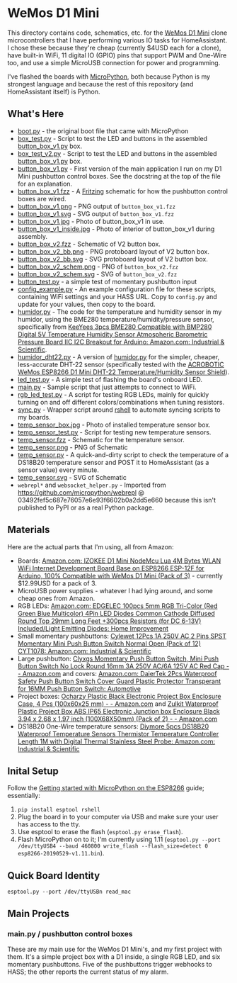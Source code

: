 # WeMos D1 Mini

This directory contains code, schematics, etc. for the [WeMos D1 Mini](https://wiki.wemos.cc/products:d1:d1_mini) clone microcontrollers that I have performing various IO tasks for HomeAssistant. I chose these because they're cheap (currently $4USD each for a clone), have built-in WiFi, 11 digital IO (GPIO) pins that support PWM and One-Wire too, and use a simple MicroUSB connection for power and programming.

I've flashed the boards with [MicroPython](https://micropython.org/), both because Python is my strongest language and because the rest of this repository (and HomeAssistant itself) is Python.

## What's Here

* [boot.py](boot.py) - the original boot file that came with MicroPython
* [box_test.py](box_test.py) - Script to test the LED and buttons in the assembled [button_box_v1.py](button_box_v1.py) box.
* [box_test_v2.py](box_test_v2.py) - Script to test the LED and buttons in the assembled [button_box_v1.py](button_box_v1.py) box.
* [button_box_v1.py](button_box_v1.py) - First version of the main application I run on my D1 Mini pushbutton control boxes. See the docstring at the top of the file for an explanation.
* [button_box_v1.fzz](button_box_v1.fzz) - A [Fritzing](https://fritzing.org) schematic for how the pushbutton control boxes are wired.
* [button_box_v1.png](button_box_v1.png) - PNG output of ``button_box_v1.fzz``
* [button_box_v1.svg](button_box_v1.svg) - SVG output of ``button_box_v1.fzz``
* [button_box_v1.jpg](button_box_v1.jpg) - Photo of button_box_v1 in use.
* [button_box_v1_inside.jpg](button_box_v1_inside.jpg) - Photo of interior of button_box_v1 during assembly.
* [button_box_v2.fzz](button_box_v2.fzz) - Schematic of V2 button box.
* [button_box_v2_bb.png](button_box_v2_bb.png) - PNG protoboard layout of V2 button box.
* [button_box_v2_bb.svg](button_box_v2_bb.svg) - SVG protoboard layout of V2 button box.
* [button_box_v2_schem.png](button_box_v2_schem.png) - PNG of ``button_box_v2.fzz``
* [button_box_v2_schem.svg](button_box_v2_schem.svg) - SVG of ``button_box_v2.fzz``
* [button_test.py](button_test.py) - a simple test of momentary pushbutton input
* [config_example.py](config_example.py) - An example configuration file for these scripts, containing WiFi settings and your HASS URL. Copy to ``config.py`` and update for your values, then copy to the board.
* [humidor.py](humidor.py) - The code for the temperature and humidity sensor in my humidor, using the BME280 temperature/humidity/pressure sensor, specifically from [KeeYees 3pcs BME280 Compatible with BMP280 Digital 5V Temperature Humidity Sensor Atmospheric Barometric Pressure Board IIC I2C Breakout for Arduino: Amazon.com: Industrial & Scientific](https://www.amazon.com/gp/product/B07KYJNFMD/ref=ppx_yo_dt_b_asin_title_o00_s00?ie=UTF8&psc=1).
* [humidor_dht22.py](humidor_dht22.py) - A version of [humidor.py](humidor.py) for the simpler, cheaper, less-accurate DHT-22 sensor (specifically tested with the [ACROBOTIC WeMos ESP8266 D1 Mini DHT-22 Temperature/Humidity Sensor Shield](https://www.amazon.com/gp/product/B07LCH3Q56/)).
* [led_test.py](led_test.py) - A simple test of flashing the board's onboard LED.
* [main.py](main.py) - Sample script that just attempts to connect to WiFi.
* [rgb_led_test.py](rgb_led_test.py) - A script for testing RGB LEDs, mainly for quickly turning on and off different colors/combinations when tuning resistors.
* [sync.py](sync.py) - Wrapper script around [rshell](https://github.com/dhylands/rshell) to automate syncing scripts to my boards.
* [temp_sensor_box.jpg](temp_sensor_box.jpg) - Photo of installed temperature sensor box.
* [temp_sensor_test.py](temp_sensor_test.py) - Script for testing new temperature sensors.
* [temp_sensor.fzz](temp_sensor.fzz) - Schematic for the temperature sensor.
* [temp_sensor.png](temp_sensor.png) - PNG of Schematic
* [temp_sensor.py](temp_sensor.py) - A quick-and-dirty script to check the temperature of a DS18B20 temperature sensor and POST it to HomeAssistant (as a sensor value) every minute.
* [temp_sensor.svg](temp_sensor.svg) - SVG of Schematic
* ``webrepl*`` and ``websocket_helper.py`` - Imported from https://github.com/micropython/webrepl @ 03492fef5c687e76057e6e93f6602b0a2dd5e660 because this isn't published to PyPI or as a real Python package.

## Materials

Here are the actual parts that I'm using, all from Amazon:

* Boards: [Amazon.com: IZOKEE D1 Mini NodeMcu Lua 4M Bytes WLAN WiFi Internet Development Board Base on ESP8266 ESP-12F for Arduino, 100% Compatible with WeMos D1 Mini (Pack of 3)](https://www.amazon.com/gp/product/B076F53B6S/ref=ppx_yo_dt_b_asin_title_o03_s00?ie=UTF8&psc=1) - currently $12.99USD for a pack of 3.
* MicroUSB power supplies - whatever I had lying around, and some cheap ones from Amazon.
* RGB LEDs: [Amazon.com: EDGELEC 100pcs 5mm RGB Tri-Color (Red Green Blue Multicolor) 4Pin LED Diodes Common Cathode Diffused Round Top 29mm Long Feet +300pcs Resistors (for DC 6-13V) Included/Light Emitting Diodes: Home Improvement](https://www.amazon.com/gp/product/B077XGF3YR/ref=ppx_od_dt_b_asin_title_s00?ie=UTF8&psc=1)
* Small momentary pushbuttons: [Cylewet 12Pcs 1A 250V AC 2 Pins SPST Momentary Mini Push Button Switch Normal Open (Pack of 12) CYT1078: Amazon.com: Industrial & Scientific](https://www.amazon.com/gp/product/B0752RMB7Q/ref=ppx_yo_dt_b_asin_title_o01_s00?ie=UTF8&psc=1)
* Large pushbutton: [Clyxgs Momentary Push Button Switch, Mini Push Button Switch No Lock Round 16mm 3A 250V AC/6A 125V AC Red Cap - - Amazon.com](https://www.amazon.com/gp/product/B07L1L5MZ3/ref=ppx_yo_dt_b_asin_title_o06_s00?ie=UTF8&psc=1) and covers: [Amazon.com: DaierTek 2Pcs Waterproof Safety Push Button Switch Cover Guard Plastic Protector Transperant for 16MM Push Button Switch: Automotive](https://www.amazon.com/gp/product/B07VF4F9JL/ref=ppx_yo_dt_b_asin_title_o07_s00?ie=UTF8&psc=1)
* Project boxes: [Ocharzy Plastic Black Electronic Project Box Enclosure Case, 4 Pcs (100x60x25 mm) - - Amazon.com](https://www.amazon.com/gp/product/B01EWXIJBM/ref=ppx_yo_dt_b_asin_title_o05_s00?ie=UTF8&psc=1) and [Zulkit Waterproof Plastic Project Box ABS IP65 Electronic Junction box Enclosure Black 3.94 x 2.68 x 1.97 inch (100X68X50mm) (Pack of 2) - - Amazon.com](https://www.amazon.com/gp/product/B07RTYYHK7/ref=ppx_yo_dt_b_asin_title_o05_s00?ie=UTF8&psc=1)
* DS18B20 One-Wire temperature sensors: [Diymore 5pcs DS18B20 Waterproof Temperature Sensors Thermistor Temperature Controller Length 1M with Digital Thermal Stainless Steel Probe: Amazon.com: Industrial & Scientific](https://www.amazon.com/gp/product/B01JKVRVNI/ref=ppx_yo_dt_b_asin_title_o02_s00?ie=UTF8&psc=1)

## Inital Setup

Follow the [Getting started with MicroPython on the ESP8266](https://docs.micropython.org/en/latest/esp8266/tutorial/intro.html#intro) guide; essentially:

1. ``pip install esptool rshell``
2. Plug the board in to your computer via USB and make sure your user has access to the tty.
3. Use esptool to erase the flash (``esptool.py erase_flash``).
4. Flash MicroPython on to it; I'm currently using 1.11 (``esptool.py --port /dev/ttyUSB4 --baud 460800 write_flash --flash_size=detect 0 esp8266-20190529-v1.11.bin``).

## Quick Board Identity

``esptool.py --port /dev/ttyUSBn read_mac``

## Main Projects

### main.py / pushbutton control boxes

These are my main use for the WeMos D1 Mini's, and my first project with them. It's a simple project box with a D1 inside, a single RGB LED, and six momentary pushbuttons. Five of the pushbuttons trigger webhooks to HASS; the other reports the current status of my alarm.
